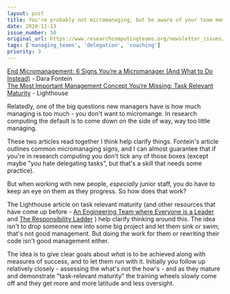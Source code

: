 ```yaml
---
layout: post
title: You're probably not micromanaging, but be aware of your team member's task relevant maturity
date: 2020-11-13
issue_number: 50
original_url: https://www.researchcomputingteams.org/newsletter_issues/0050
tags: ['managing_teams', 'delegation', 'coaching']
priority: 3
---
```


<!-- markdownlint-disable MD033 -->
<!-- markdownlint-disable MD041 -->
<!-- markdownlint-disable MD049 -->

[End Micromanagement: 6 Signs You’re a Micromanager (And What to Do Instead)](https://unito.io/blog/micromanagement-signs/) - Dara Fontein <br/>
[The Most Important Management Concept You’re Missing: Task Relevant Maturity](https://getlighthouse.com/blog/management-concept/) - Lighthouse

Relatedly, one of the big questions new managers have is how much managing is too much - you don't want to micromange. In research computing the default is to come down on the side of way, way too little managing.

These two articles read together I think help clarify things. Fontein's article outlines common micromanaging signs, and I can almost guarantee that if you're in research computing you don't tick any of those boxes (except maybe "you hate delegating tasks", but that's a skill that needs some practice).

But when working with new people, *especially* junior staff, you do have to keep an eye on them as they progress. So how does that work?

The Lighthouse article on task relevant maturity (and other resources that have come up before - [An Engineering Team where Everyone is a Leader](https://blog.pragmaticengineer.com/a-team-where-everyone-is-a-leader/) and [The Responsibility Ladder](https://www.manager-tools.com/2017/02/teaching-decision-making-responsibility-ladder-part-1) ) help clarify thinking around this. The idea isn't to drop someone new into some big project and let them sink or swim; that's not good management. But doing the work for them or rewriting their code isn't good management either.

The idea is to give clear goals about *what* is to be achieved along with measures of success, and to let them run with it. Initially you follow up relatively closely - assessing the what's not the how's - and as they mature and demonstrate "task-relevant maturity" the training wheels slowly come off and they get more and more latitude and less oversight.